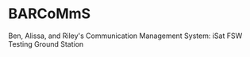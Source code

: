 # BARCoMmS
Ben, Alissa, and Riley's Communication Management System: iSat FSW Testing Ground Station
